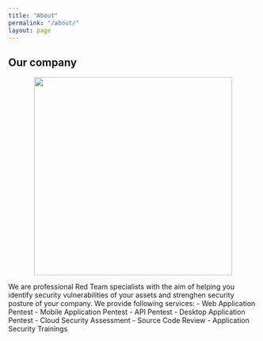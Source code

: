 ```yaml
---
title: "About"
permalink: "/about/"
layout: page
---
```



## Our company
<p align="center">
<img src="https://github.com/blog-shamanredteam/blog-shamanredteam.github.io/assets/147247315/78775186-8692-4f25-bca9-91716f893e3c" width="400" height="400">
</p>
We are professional Red Team specialists with the aim of helping you identify security vulnerabilities of your assets and strenghen security posture of your company. We provide following services:
 - Web Application Pentest
 - Mobile Application Pentest
 - API Pentest
 - Desktop Application Pentest
 - Cloud Security Assessment
 - Source Code Review
 - Application Security Trainings 
